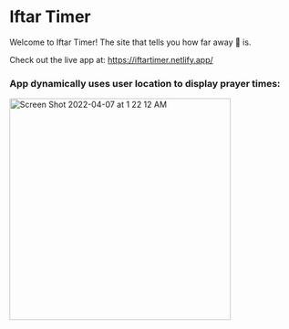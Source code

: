 # Iftar Timer
Welcome to Iftar Timer! The site that tells you how far away 🍔 is.

Check out the live app at: https://iftartimer.netlify.app/

### App dynamically uses user location to display prayer times:

<img width="388" alt="Screen Shot 2022-04-07 at 1 22 12 AM" src="https://user-images.githubusercontent.com/38715905/162125952-58fdf8ac-cc2f-486e-b6f3-a5693da90036.png">

